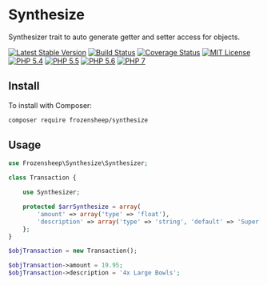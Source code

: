 # Synthesize

Synthesizer trait to auto generate getter and setter access for objects.

[![Latest Stable Version](https://img.shields.io/packagist/v/frozensheep/synthesize.svg?style=flat-square)](https://packagist.org/packages/frozensheep/synthesize)
[![Build Status](https://img.shields.io/travis/frozensheep/synthesize/master.svg?style=flat-square)](https://travis-ci.org/frozensheep/synthesize)
[![Coverage Status](https://coveralls.io/repos/frozensheep/synthesize/badge.svg?branch=master&service=github)](https://coveralls.io/github/frozensheep/synthesize?branch=master)
[![MIT License](https://img.shields.io/packagist/l/frozensheep/synthesize.svg?style=flat-square)](https://github.com/frozensheep/synthesize/blob/master/LICENSE)
[![PHP 5.4](https://img.shields.io/badge/php-5.4-8892BF.svg?style=flat-square)](https://php.net/)
[![PHP 5.5](https://img.shields.io/badge/php-5.5-8892BF.svg?style=flat-square)](https://php.net/)
[![PHP 5.6](https://img.shields.io/badge/php-5.6-8892BF.svg?style=flat-square)](https://php.net/)
[![PHP 7](https://img.shields.io/badge/php-7-8892BF.svg?style=flat-square)](https://php.net/)


## Install

To install with Composer:

```sh
composer require frozensheep/synthesize
```

## Usage

```php
use Frozensheep\Synthesize\Synthesizer;

class Transaction {

	use Synthesizer;

	protected $arrSynthesize = array(
		'amount' => array('type' => 'float'),
		'description' => array('type' => 'string', 'default' => 'Super cool product.')
	};
}

$objTransaction = new Transaction();

$objTransaction->amount = 19.95;
$objTransaction->description = '4x Large Bowls';
```